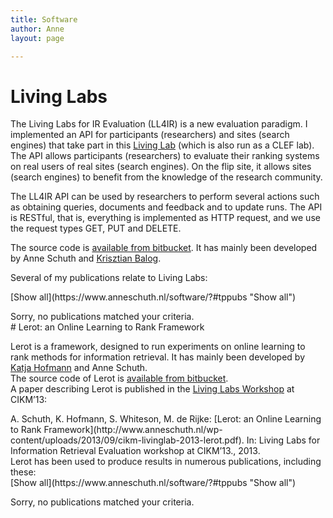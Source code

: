 ```yaml
---
title: Software
author: Anne
layout: page

---
```


# Living Labs

The Living Labs for IR Evaluation (LL4IR) is a new evaluation paradigm. I implemented an API for participants (researchers) and sites (search engines) that take part in this [Living Lab](http://living-labs.net/) (which is also run as a CLEF lab). The API allows participants (researchers) to evaluate their ranking systems on real users of real sites (search engines). On the flip site, it allows sites (search engines) to benefit from the knowledge of the research community.

The LL4IR API can be used by researchers to perform several actions such as obtaining queries, documents and feedback and to update runs. The API is RESTful, that is, everything is implemented as HTTP request, and we use the request types GET, PUT and DELETE.

The source code is [available from bitbucket](https://bitbucket.org/living-labs/ll-api). It has mainly been developed by Anne Schuth and [Krisztian Balog](http://krisztianbalog.com/).

Several of my publications relate to Living Labs:

<div class="teachpress_pub_list"><form method="get" name="tppublistform"><a id="tppubs" name="tppubs"></a>[Show all](https://www.anneschuth.nl/software/?#tppubs "Show all")

</form><div class="teachpress_message_error">Sorry, no publications matched your criteria.

</div></div># Lerot: an Online Learning to Rank Framework

Lerot is a framework, designed to run experiments on online learning to rank methods for information retrieval. It has mainly been developed by [Katja Hofmann](http://khofm.wordpress.com/) and Anne Schuth.  
The source code of Lerot is [available from bitbucket](https://bitbucket.org/ilps/lerot).  
A paper describing Lerot is published in the [Living Labs Workshop](http://living-labs.net/ll13/) at CIKM’13:

<div class="tp_single_publication"><span class="tp_single_author">A. Schuth, K. Hofmann, S. Whiteson, M. de Rijke: </span> <span class="tp_single_title">[Lerot: an Online Learning to Rank Framework](http://www.anneschuth.nl/wp-content/uploads/2013/09/cikm-livinglab-2013-lerot.pdf)</span>. <span class="tp_single_additional"><span class="tp_pub_additional_in">In: </span><span class="tp_pub_additional_booktitle"> Living Labs for Information Retrieval Evaluation workshop at CIKM’13., </span><span class="tp_pub_additional_year">2013</span>.</span></div>Lerot has been used to produce results in numerous publications, including these:

<div class="teachpress_pub_list"><form method="get" name="tppublistform"><a id="tppubs" name="tppubs"></a>[Show all](https://www.anneschuth.nl/software/?#tppubs "Show all")

</form><div class="teachpress_message_error">Sorry, no publications matched your criteria.

</div></div>